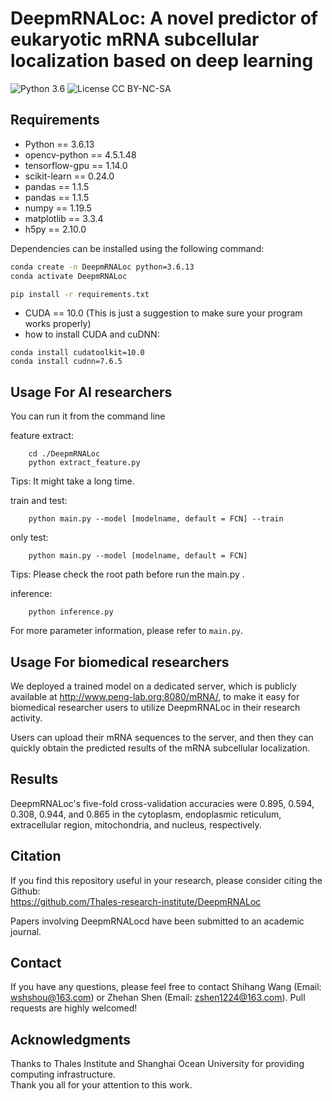 # DeepmRNALoc: A novel predictor of eukaryotic mRNA subcellular localization based on deep learning
![Python 3.6](https://img.shields.io/badge/python-3.6-green.svg?style=plastic)
![License CC BY-NC-SA](https://img.shields.io/badge/license-CC_BY--NC--SA--green.svg?style=plastic)


## Requirements

- Python == 3.6.13
- opencv-python == 4.5.1.48
- tensorflow-gpu == 1.14.0
- scikit-learn == 0.24.0
- pandas ==  1.1.5
- pandas == 1.1.5
- numpy == 1.19.5
- matplotlib == 3.3.4
- h5py == 2.10.0

Dependencies can be installed using the following command:
```bash
conda create -n DeepmRNALoc python=3.6.13
conda activate DeepmRNALoc

pip install -r requirements.txt
```
- CUDA == 10.0 (This is just a suggestion to make sure your program works properly)
- how to install CUDA and cuDNN:
```
conda install cudatoolkit=10.0   
conda install cudnn=7.6.5
```

## Usage For AI researchers

You can run it from the command line

feature extract:
```
    cd ./DeepmRNALoc
    python extract_feature.py
```
Tips: It might take a long time.

train and test:
```
    python main.py --model [modelname, default = FCN] --train
```
only test:
```
    python main.py --model [modelname, default = FCN]
```
Tips: Please check the root path before run the main.py .

inference:
```
    python inference.py
```

For more parameter information, please refer to `main.py`.

## Usage For biomedical researchers

We deployed a trained model on a dedicated server, which is publicly available at http://www.peng-lab.org:8080/mRNA/, to make it easy for biomedical researcher users to utilize DeepmRNALoc in their research activity. 

Users can upload their mRNA sequences to the server, and then they can quickly obtain the predicted results of the mRNA subcellular localization.

## <span id="resultslink">Results</span>
DeepmRNALoc's five-fold cross-validation accuracies were 0.895, 0.594, 0.308, 0.944, and 0.865 in the cytoplasm, endoplasmic reticulum, extracellular region, mitochondria, and nucleus, respectively.

## <span id="citelink">Citation</span>
If you find this repository useful in your research, please consider citing the Github:<br/>
https://github.com/Thales-research-institute/DeepmRNALoc<br/>

Papers involving DeepmRNALocd have been submitted to an academic journal.

## Contact
If you have any questions, please feel free to contact Shihang Wang (Email: wshshou@163.com) or Zhehan Shen (Email: zshen1224@163.com). 
Pull requests are highly welcomed!

## Acknowledgments
Thanks to Thales Institute and Shanghai Ocean University for providing computing infrastructure.<br/>
Thank you all for your attention to this work.

